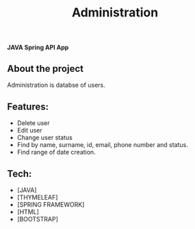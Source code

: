<div align="center">  </div>
<span align="center"> <h1> Administration </h1> </span>
</br>

#### JAVA Spring API App 

## About the project
Administration is databse of users.  

## Features:
- Delete user
- Edit user
- Change user status
- Find by name, surname, id, email, phone number and status.
- Find range of date creation.

## Tech:

- [JAVA]
- [THYMELEAF]
- [SPRING FRAMEWORK]
- [HTML]
- [BOOTSTRAP]
